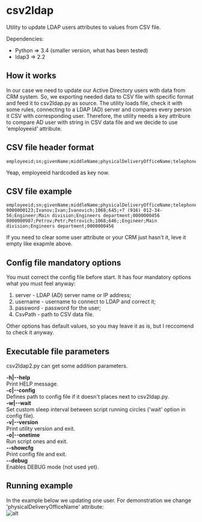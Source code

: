 # csv2ldap
Utility to update LDAP users attributes to values from CSV file.

Dependencies:
- Python => 3.4 (smaller version, what has been tested)
- ldap3 => 2.2

## How it works
In our case we need to update our Active Directory users with data from CRM system. So, we exporting needed data to CSV file with specific format and feed it to csv2ldap.py as source. The utility loads file, check it with some rules, connecting to a LDAP (AD) server and compares every person it CSV with corresponding user. Therefore, the utility needs a key attribure to compare AD user with string in CSV data file and we decide to use 'employeeid' attribute.  

## CSV file header format
```csv
employeeid;sn;givenName;middleName;physicalDeliveryOfficeName;telephoneNumber;mobile;title;division;department;manager
```

Yeap, employeeid hardcoded as key now.  

## CSV file example
```csv
employeeid;sn;givenName;middleName;physicalDeliveryOfficeName;telephoneNumber;mobile;title;division;department;manager
0000000123;Ivanov;Ivan;Ivanovich;1068;645;+7 (916) 012-34-56;Engineer;Main division;Engineers department;0000000456
0000000987;Petrov;Petr;Petrovich;1068;646;;Engineer;Main division;Engineers department;0000000456
```

If you need to clear some user attribute or your CRM just hasn't it, leve it empty like exapmle above.

## Config file mandatory options
You must correct the config file before start. It has four mandatory options what you must feel anyway:
1. server - LDAP (AD) server name or IP address;  
2. username - username to connect to LDAP and correct it;  
3. password - password for the user;  
4. CsvPath - path to CSV data file.  

Other options has default values, so you may leave it as is, but I reccomend to check it anyway.

## Executable file parameters
csv2ldap2.py can get some addition parameters.

**-h|--help**  
Print HELP message.  
**-c|--config**  
Defines path to config file if it doesn't places next to csv2ldap.py.  
**-w|--wait**  
Set custom sleep interval between script running circles ('wait' option in config file).  
**-v|--version**  
Print utility version and exit.  
**-o|--onetime**  
Run script ones and exit.  
**--showcfg**  
Print config file and exit.  
**--debug**  
Enables DEBUG mode (not used yet).

## Running example
In the example below we updating one user. For demonstration we change 'physicalDeliveryOfficeName' attribute:  
![alt](https://pp.userapi.com/c824503/v824503986/155917/gknlDKnGV1s.jpg)
